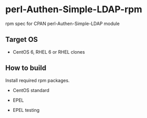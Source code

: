 perl-Authen-Simple-LDAP-rpm
===========================

rpm spec for CPAN perl-Authen-Simple-LDAP module

Target OS
---------

- CentOS 6, RHEL 6 or RHEL clones

How to build
------------

Install required rpm packages.

- CentOS standard

- EPEL

- EPEL testing


